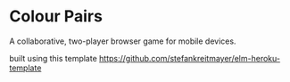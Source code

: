 # Colour Pairs

A collaborative, two-player browser game for mobile devices.

built using this template https://github.com/stefankreitmayer/elm-heroku-template
